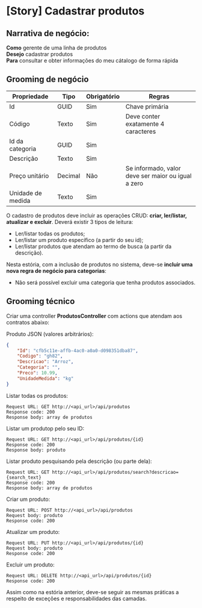 # [Story] Cadastrar produtos

## Narrativa de negócio:

**Como** gerente de uma linha de produtos<br/>
**Desejo** cadastrar produtos<br/>
**Para** consultar e obter informações do meu cátalogo de forma rápida

## Grooming de negócio

Propriedade | Tipo | Obrigatório | Regras
--- | --- | --- | ---
Id | GUID | Sim | Chave primária
Código | Texto | Sim | Deve conter exatamente 4 caracteres
Id da categoria | GUID | Sim |
Descrição | Texto | Sim |
Preço unitário | Decimal | Não | Se informado, valor deve ser maior ou igual a zero
Unidade de medida | Texto | Sim |

O cadastro de produtos deve incluir as operações CRUD: **criar, ler/listar, atualizar e excluir**. Deverá existir 3 tipos de leitura:
* Ler/listar todas os produtos;
* Ler/listar um produto específico (a partir do seu id);
* Ler/listar produtos que atendam ao termo de busca (a partir da descrição).

Nesta estória, com a inclusão de produtos no sistema, deve-se **incluir uma nova regra de negócio para categorias**:
* Não será possível excluir uma categoria que tenha produtos associados.

## Grooming técnico

Criar uma controller **ProdutosController** com actions que atendam aos contratos abaixo:

Produto JSON (valores arbitrários):
```json
{
    "Id": "cfb5c11e-affb-4ac0-a0a0-d098351dba87",
    "Codigo": "gh82",
    "Descricao": "Arroz",
    "Categoria": "",
    "Preco": 10.99,
    "UnidadeMedida": "kg"
}
```

Listar todas os produtos:
```
Request URL: GET http://<api_url>/api/produtos
Response code: 200
Response body: array de produtos
```

Listar um produtop pelo seu ID:
```
Request URL: GET http://<api_url>/api/produtos/{id}
Response code: 200
Response body: produto
```

Listar produto pesquisando pela descrição (ou parte dela):
```
Request URL: GET http://<api_url>/api/produtos/search?descricao={search_text}
Response code: 200
Response body: array de produtos
```

Criar um produto:
```
Request URL: POST http://<api_url>/api/produtos
Request body: produto
Response code: 200
```

Atualizar um produto:
```
Request URL: PUT http://<api_url>/api/produtos/{id}
Request body: produto
Response code: 200
```

Excluir um produto:
```
Request URL: DELETE http://<api_url>/api/produtos/{id}
Response code: 200
```

Assim como na estória anterior, deve-se seguir as mesmas práticas a respeito de exceções e responsabilidades das camadas.
